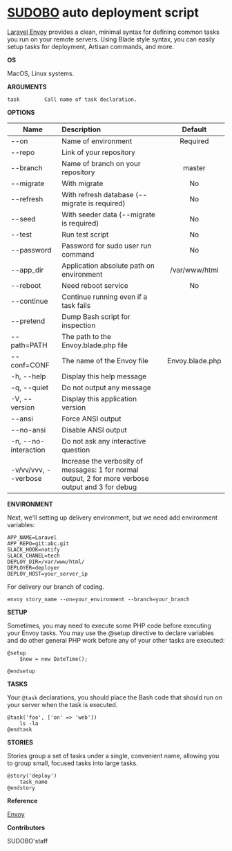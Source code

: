# [SUDOBO](http://sudobo.com) auto deployment script


[Laravel Envoy](https://laravel.com/docs/5.7/envoy) provides a clean, minimal syntax for defining common tasks you run on your remote servers. Using Blade style syntax, you can easily setup tasks for deployment, Artisan commands, and more.


**OS**

MacOS, Linux systems.


**ARGUMENTS**

    task        Call name of task declaration.
    
**OPTIONS**

|    Name   |              Description                  |    Default    |
| --------- | :--------------------------------         | :----------:|
| --on        | Name of environment                       | Required |
| --repo      | Link of your repository                   |  |
| --branch    | Name of branch on your repository         | master |
| --migrate   | With migrate                              |  No |
| --refresh   | With refresh database (--migrate is required) | No |
| --seed      | With seeder data (--migrate is required)  | No |
| --test      | Run test script                               | No |
| --password  | Password for sudo user run command         | No |
| --app_dir   | Application absolute path on environment   | /var/www/html |
| --reboot    | Need reboot service                          | No |
| --continue   |     Continue running even if a task fails | |
| --pretend    |        Dump Bash script for inspection | |
| --path=PATH  |     The path to the Envoy.blade.php file | |
| --conf=CONF  |     The name of the Envoy file | Envoy.blade.php |
|  -h, --help     |       Display this help message | |
|  -q, --quiet    |       Do not output any message | |
|  -V, --version  |       Display this application version ||
|      --ansi     |       Force ANSI output | |
|      --no-ansi  |       Disable ANSI output | |
|  -n, --no-interaction | Do not ask any interactive question | |
|  -v/vv/vvv, --verbose | Increase the verbosity of messages: 1 for normal output, 2 for more verbose output and 3 for debug | |

**ENVIRONMENT**

Next, we'll setting up delivery environment, but we need add environment variables:

``` 
APP_NAME=Laravel
APP_REPO=git:abc.git
SLACK_HOOK=notify
SLACK_CHANEL=tech
DEPLOY_DIR=/var/www/html/
DEPLOYER=deployer
DEPLOY_HOST=your_server_ip
```

For delivery our branch of coding.

```
envoy story_name --on=your_environment --branch=your_branch
```

**SETUP**

Sometimes, you may need to execute some PHP code before executing your Envoy tasks. You may use the @setup directive to declare variables and do other general PHP work before any of your other tasks are executed:

```
@setup
    $now = new DateTime();

@endsetup
```

**TASKS**

Your `@task` declarations, you should place the Bash code that should run on your server when the task is executed.


```
@task('foo', ['on' => 'web'])
    ls -la
@endtask
```

**STORIES**

Stories group a set of tasks under a single, convenient name, allowing you to group small, focused tasks into large tasks.


```
@story('deploy')
    task_name
@endstory
```

**Reference**


[Envoy](https://laravel.com/docs/5.7/envoy)


**Contributors**

SUDOBO'staff
